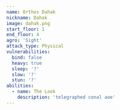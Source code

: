 ```yaml
---
name: Orthos Dahak
nickname: Dahak
image: dahak.png
start_floor: 1
end_floor: 4
agro: 'Sight'
attack_type: Physical
vulnerabilities:
  bind: false
  heavy: true
  sleep: '?'
  slow: '?'
  stun: '?'
abilities:
  - name: The Look
    description: 'telegraphed conal aoe'
---
```

